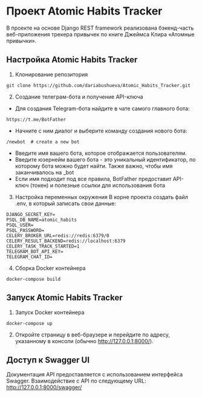 # Проект Atomic Habits Tracker
В проекте на основе Django REST framework реализована бэкенд-часть веб-приложения трекера привычек по книге Джеймса Клира «Атомные привычки». 

## Настройка Atomic Habits Tracker
1. Клонирование репозитория
```commandline
git clone https://github.com/dariabushueva/Atomic_Habits_Tracker.git
```
2. Создание телеграм-бота и получение API-ключа
- Для создания Telegram-бота найдите в чате самого главного бота:
```commandline
https://t.me/BotFather
```
- Начните с ним диалог и выберите команду создания нового бота:
```commandline
/newbot  # create a new bot
```
- Введите имя вашего бота, которое отображается пользователям.
- Введите юзернейм вашего бота - это уникальный идентификатор, по которому бота можно будет найти. Также важно, чтобы имя заканчивалось на _bot
- Если имя подходит под все правила, BotFather предоставит API-ключ (токен) и полезные ссылки для использования бота

3. Настройка переменных окружения
В корне проекта создать файл .env, в который записать свои данные:
```commandline
DJANGO_SECRET_KEY=
PSQL_DB_NAME=atomic_habits
PSQL_USER=
PSQL_PASSWORD=
CELERY_BROKER_URL=redis://redis:6379/0
CELERY_RESULT_BACKEND=redis://localhost:6379
CELERY_TASK_TRACK_STARTED=1
TELEGRAM_BOT_API_KEY=
TELEGRAM_CHAT_ID=
```

4. Сборка Docker контейнера
```commandline
docker-compose build
```

## Запуск Atomic Habits Tracker
1. Запуск Docker контейнера
```commandline
docker-compose up
```

2. Откройте страницу в веб-браузере и перейдите по адресу, указанному в консоли (обычно http://127.0.0.1:8000/).

## Доступ к Swagger UI
Документация API предоставляется с использованием интерфейса Swagger.
Взаимодействие с API по следующему URL: http://127.0.0.1:8000/swagger/